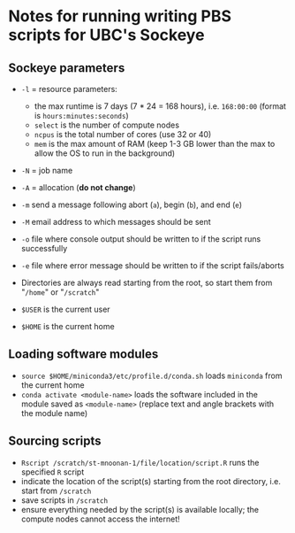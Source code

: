 # Notes for running writing PBS scripts for UBC's Sockeye

## Sockeye parameters

* `-l` = resource parameters:
  * the max runtime is 7 days (7 * 24 = 168 hours), i.e. `168:00:00` (format is `hours:minutes:seconds`)
  * `select` is the number of compute nodes
  * `ncpus` is the total number of cores (use 32 or 40)
  * `mem` is the max amount of RAM (keep 1-3 GB lower than the max to allow the OS to run in the background)
* `-N` = job name
* `-A` = allocation (**do not change**)
* `-m` send a message following abort (`a`), begin (`b`), and end (`e`)
* `-M` email address to which messages should be sent
* `-o` file where console output should be written to if the script runs successfully
* `-e` file where error message should be written to if the script fails/aborts

* Directories are always read starting from the root, so start them from "`/home`" or "`/scratch`"
* `$USER` is the current user
* `$HOME` is the current home

## Loading software modules

* `source $HOME/miniconda3/etc/profile.d/conda.sh` loads `miniconda` from the current home
* `conda activate <module-name>` loads the software included in the module saved as `<module-name>` (replace text and angle brackets with the module name)

## Sourcing scripts

* `Rscript /scratch/st-mnoonan-1/file/location/script.R` runs the specified `R` script
* indicate the location of the script(s) starting from the root directory, i.e. start from `/scratch`
* save scripts in `/scratch`
* ensure everything needed by the script(s) is available locally; the compute nodes cannot access the internet!
